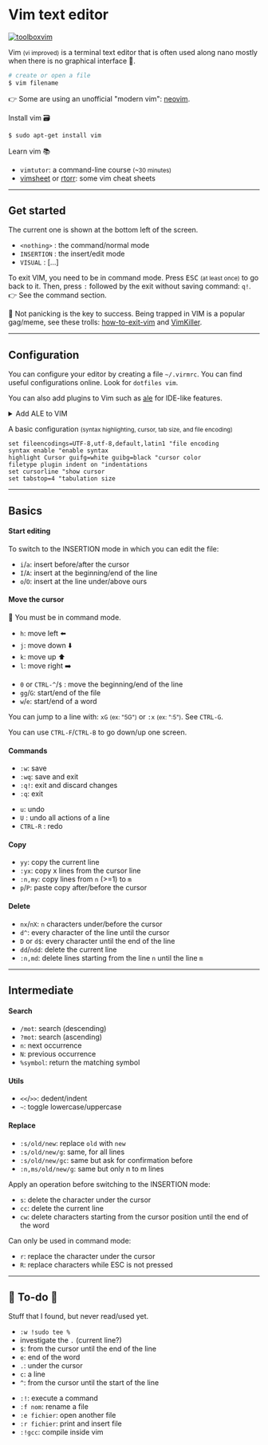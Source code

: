 # Vim text editor

[![toolboxvim](../../../cybersecurity/_badges/thm/toolboxvim.svg)](https://tryhackme.com/room/toolboxvim)

<div class="row row-cols-md-2"><div>

Vim <small>(vi improved)</small> is a terminal text editor that is often used along nano mostly when there is no graphical interface 🐉.

```bash
# create or open a file
$ vim filename
```

👉 Some are using an unofficial "modern vim": [neovim](https://neovim.io/).
</div><div>

Install vim 🗃️

```bash
$ sudo apt-get install vim
```

Learn vim 📚

* `vimtutor`: a command-line course <small>(~30 minutes)</small>
* [vimsheet](https://vimsheet.com/) or [rtorr](https://vim.rtorr.com/): some vim cheat sheets
</div></div>

<hr class="sep-both">

## Get started

<div class="row row-cols-md-2"><div>

The current one is shown at the bottom left of the screen.

* `<nothing>` : the command/normal mode
* `INSERTION` : the insert/edit mode
* `VISUAL` : [...]
</div><div>

To exit VIM, you need to be in command mode. Press <kbd>ESC</kbd> <small>(at least once)</small> to go back to it. Then, press `:` followed by the exit without saving command: `q!`. 👉 See the command section.

🦄 Not panicking is the key to success. Being trapped in VIM is a popular gag/meme, see these trolls: [how-to-exit-vim](https://github.com/hakluke/how-to-exit-vim) and [VimKiller](https://github.com/caseykneale/VIMKiller).
</div></div>

<hr class="sep-both">

## Configuration

<div class="row row-cols-md-2"><div>

You can configure your editor by creating a file `~/.virmrc`. You can find useful configurations online. Look for `dotfiles vim`.

You can also add plugins to Vim such as [ale](https://github.com/dense-analysis/ale) for IDE-like features.

<details class="details-n">
<summary>Add ALE to VIM</summary>

```bash
mkdir -p ~/.vim/pack/git-plugins/start
git clone --depth 1 https://github.com/dense-analysis/ale.git ~/.vim/pack/git-plugins/start/ale
```

* [viniciusgerevini](https://github.com/viniciusgerevini/dotfiles/blob/master/vim/.vimrc) dotfile
* `sudo apt-get install vim-runtime`
* `sudo apt-get install vim-gui-common`

Using CTRL+P, you now have autocompletion.
</details>
</div><div>

A basic configuration <small>(syntax highlighting, cursor, tab size, and file encoding)</small>

```text
set fileencodings=UTF-8,utf-8,default,latin1 "file encoding
syntax enable "enable syntax
highlight Cursor guifg=white guibg=black "cursor color
filetype plugin indent on "indentations
set cursorline "show cursor
set tabstop=4 "tabulation size
```
</div></div>

<hr class="sep-both">

## Basics

<div class="row row-cols-md-2"><div>

#### Start editing

To switch to the INSERTION mode in which you can edit the file:

* `i`/`a`: insert before/after the cursor
* `I`/`A`: insert at the beginning/end of the line
* `o`/`O`: insert at the line under/above ours

#### Move the cursor

🎯 You must be in command mode.

<div class="row row-cols-md-2"><div>

* `h`: move left ⬅️
* `j`: move down ⬇️
* `k`: move up ⬆️
* `l`: move right ➡️
</div><div>

* `0` or `CTRL-^`/`$` : move the beginning/end of the line
* `gg`/`G`: start/end of the file
* `w`/`e`: start/end of a word
</div></div>

You can jump to a line with: `xG` <small>(ex: "5G")</small> or `:x` <small>(ex: ":5")</small>. See `CTRL-G`.

You can use `CTRL-F`/`CTRL-B` to go down/up one screen.
</div><div>

#### Commands

<div class="row row-cols-md-2"><div>

* `:w`: save
* `:wq`: save and exit
* `:q!`: exit and discard changes
* `:q`: exit
</div><div>

* `u`: undo
* `U` : undo all actions of a line
* `CTRL-R` : redo
</div></div>

#### Copy

* `yy`: copy the current line
* `:yx`: copy x lines from the cursor line
* `:n,my`: copy lines from `n` (>=1) to `m`
* `p`/`P`: paste copy after/before the cursor

#### Delete

* `nx`/`nX`: `n` characters under/before the cursor
* `d^`: every character of the line until the cursor
* `D` or `d$`: every character until the end of the line
* `dd`/`ndd`: delete the current line
* `:n,md`: delete lines starting from the line `n` until the line `m`

</div></div>

<hr class="sep-both">

## Intermediate

<div class="row row-cols-md-2"><div>

#### Search

* `/mot`: search (descending)
* `?mot`: search (ascending)
* `n`: next occurrence
* `N`: previous occurrence
* `%symbol`: return the matching symbol

#### Utils

* `<<`/`>>`: dedent/indent
* `~`: toggle lowercase/uppercase

</div><div>

#### Replace

* `:s/old/new`: replace `old` with `new`
* `:s/old/new/g`: same, for all lines
* `:s/old/new/gc`: same but ask for confirmation before
* `:n,ms/old/new/g`: same but only n to m lines

Apply an operation before switching to the INSERTION mode:

* `s`: delete the character under the cursor
* `cc`: delete the current line
* `cw`: delete characters starting from the cursor position until the end of the word

Can only be used in command mode:

* `r`: replace the character under the cursor
* `R`: replace characters while ESC is not pressed
</div></div>

<hr class="sep-both">

## 👻 To-do 👻

Stuff that I found, but never read/used yet.

<div class="row row-cols-md-2"><div>

* `:w !sudo tee %`
* investigate the `.` (current line?)
* `$`: from the cursor until the end of the line
* `e`: end of the word
* `.`: under the cursor
* `c`: a line
* `^`: from the cursor until the start of the line
</div><div>

* `:!`: execute a command
* `:f nom`: rename a file
* `:e fichier`: open another file
* `:r fichier`: print and insert file
* `:!gcc`:  compile inside vim
</div></div>
